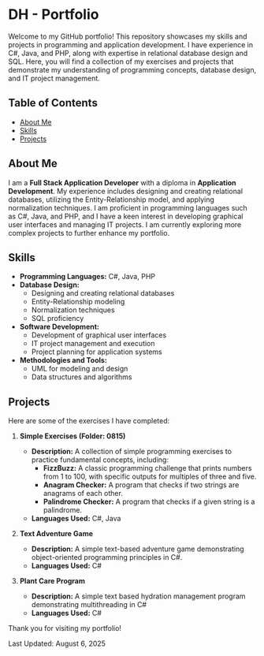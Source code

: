 # DH - Portfolio

Welcome to my GitHub portfolio! This repository showcases my skills and projects in programming and application development. I have experience in C#, Java, and PHP, along with expertise in relational database design and SQL. Here, you will find a collection of my exercises and projects that demonstrate my understanding of programming concepts, database design, and IT project management.

## Table of Contents
- [About Me](#about-me)
- [Skills](#skills)
- [Projects](#projects)

## About Me
I am a **Full Stack Application Developer** with a diploma in **Application Development**. My experience includes designing and creating relational databases, utilizing the Entity-Relationship model, and applying normalization techniques. I am proficient in programming languages such as C#, Java, and PHP, and I have a keen interest in developing graphical user interfaces and managing IT projects. I am currently exploring more complex projects to further enhance my portfolio.

## Skills
- **Programming Languages:** C#, Java, PHP
- **Database Design:**
  - Designing and creating relational databases
  - Entity-Relationship modeling
  - Normalization techniques
  - SQL proficiency
- **Software Development:**
  - Development of graphical user interfaces
  - IT project management and execution
  - Project planning for application systems
- **Methodologies and Tools:**
  - UML for modeling and design
  - Data structures and algorithms

## Projects
Here are some of the exercises I have completed:

1. **Simple Exercises (Folder: 0815)**
   - **Description:** A collection of simple programming exercises to practice fundamental concepts, including:
     - **FizzBuzz:** A classic programming challenge that prints numbers from 1 to 100, with specific outputs for multiples of three and five.
     - **Anagram Checker:** A program that checks if two strings are anagrams of each other.
     - **Palindrome Checker:** A program that checks if a given string is a palindrome.
   - **Languages Used:** C#, Java

2. **Text Adventure Game**
   - **Description:** A simple text-based adventure game demonstrating object-oriented programming principles in C#.
   - **Languages Used:** C#

3. **Plant Care Program**
   - **Description:** A simple text based hydration management program demonstrating multithreading in C#
   - **Languages Used:** C#

Thank you for visiting my portfolio!

Last Updated: August 6, 2025
